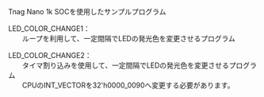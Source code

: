 Tnag Nano 1k SOCを使用したサンプルプログラム

LED_COLOR_CHANGE1：  
　　ループを利用して、一定間隔でLEDの発光色を変更させるプログラム

LED_COLOR_CHANGE2：  
　　タイマ割り込みを使用して、一定間隔でLEDの発光色を変更させるプログラム  
　　CPUのINT_VECTORを32'h0000_0090へ変更する必要があります。
